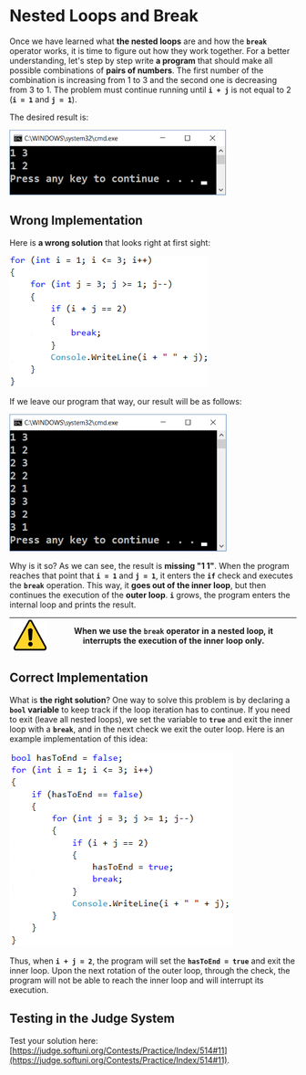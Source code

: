 # Nested Loops and Break

Once we have learned what **the nested loops** are and how the **`break`** operator works, it is time to figure out how they work together. For a better understanding, let's step by step write **a program** that should make all possible combinations of **pairs of numbers**. The first number of the combination is increasing from 1 to 3 and the second one is decreasing from 3 to 1. The problem must continue running until **`i + j`** is not equal to 2 (**`i = 1`** and **`j = 1`**).

The desired result is:

![](../../../assets/chapter-7-images/00.Nested-and-break-desired-result-01.png)

## Wrong Implementation

Here is **a wrong solution** that looks right at first sight:

![](../../../assets/chapter-7-images/00.Nested-and-break-desired-result-02.png)

If we leave our program that way, our result will be as follows:

![](../../../assets/chapter-7-images/00.Nested-and-break-undesired-result-01.png)

Why is it so? As we can see, the result is **missing "1 1"**. When the program reaches that point that **`i = 1`** and **`j = 1`**, it enters the **`if`** check and executes the **`break`** operation. This way, it **goes out of the inner loop**, but then continues the execution of the **outer loop**. **`i`** grows, the program enters the internal loop and prints the result.

| ![](../../../assets/alert-icon.png) | When we use the `break` operator in a nested loop, it interrupts the execution of the inner loop only. |
| ----------------------------------- | ------------------------------------------------------------------------------------------------------ |

## Correct Implementation

What is **the right solution**? One way to solve this problem is by declaring a **`bool` variable** to keep track if the loop iteration has to continue. If you need to exit (leave all nested loops), we set the variable to **`true`** and exit the inner loop with a **`break`**, and in the next check we exit the outer loop. Here is an example implementation of this idea:

![](../../../assets/chapter-7-images/00.Nested-and-break-undesired-result-02.png)

Thus, when **`i + j = 2`**, the program will set the **`hasToEnd = true`** and exit the inner loop. Upon the next rotation of the outer loop, through the check, the program will not be able to reach the inner loop and will interrupt its execution.

## Testing in the Judge System

Test your solution here: [https://judge.softuni.org/Contests/Practice/Index/514#11](https://judge.softuni.org/Contests/Practice/Index/514#11).
